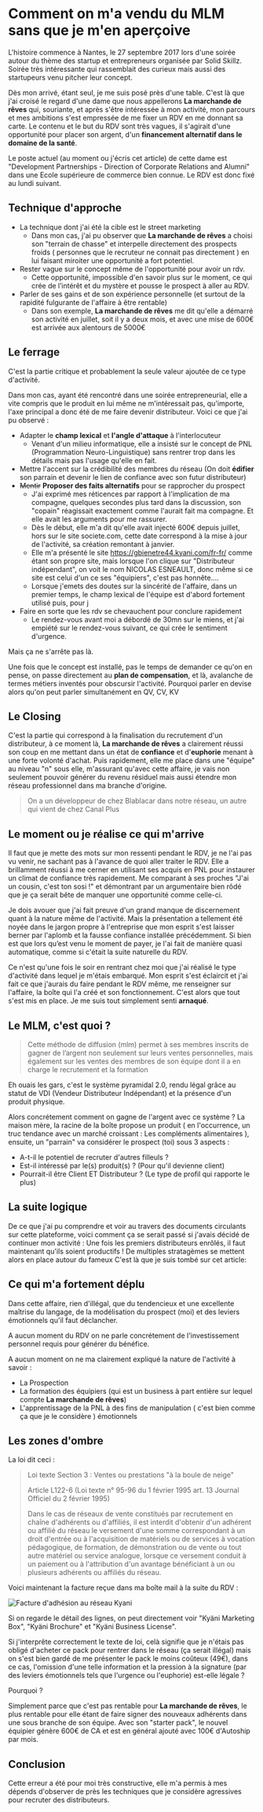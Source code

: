 # Comment on m'a vendu du MLM sans que je m'en aperçoive
L'histoire commence à Nantes, le 27 septembre 2017 lors d'une soirée autour du thème des startup et entrepreneurs organisée par Solid Skillz. Soirée très intéressante qui rassemblait des curieux mais aussi des startupeurs venu pitcher leur concept.

Dès mon arrivé, étant seul, je me suis posé près d'une table. C'est là que j'ai croisé le regard d'une dame que nous appellerons **La marchande de rêves** qui, souriante, et après s'être intéressée à mon activité, mon parcours et mes ambitions s'est empressée de me fixer un RDV en me donnant sa carte. Le contenu et le but du RDV sont très vagues, il s'agirait d'une opportunité pour placer son argent, d'un **financement alternatif dans le domaine de la santé**.

Le poste actuel (au moment ou j'écris cet article) de cette dame est "Development Partnerships - Direction of Corporate Relations and Alumni" dans une Ecole supérieure de commerce bien connue. Le RDV est donc fixé au lundi suivant.

## Technique d'approche
- La technique dont j'ai été la cible est le street marketing
	- Dans mon cas, j'ai pu observer que **La marchande de rêves** a choisi son "terrain de chasse" et interpelle directement des prospects froids ( personnes que le recruteur ne connait pas directement ) en lui faisant miroiter une opportunité a fort potentiel.
- Rester vague sur le concept même de l'opportunité pour avoir un rdv.
	- Cette opportunité, impossible d'en savoir plus sur le moment, ce qui crée de l’intérêt et du mystère et pousse le prospect à aller au RDV.
- Parler de ses gains et de son expérience personnelle (et surtout de la rapidité fulgurante de l'affaire à être rentable)
	- Dans son exemple, **La marchande de rêves** me dit qu'elle a démarré son activité en juillet, soit il y a deux mois, et avec une mise de 600€ est arrivée aux alentours de 5000€

## Le ferrage
C'est la partie critique et probablement la seule valeur ajoutée de ce type d'activité.

Dans mon cas, ayant été rencontré dans une soirée entrepreneurial, elle a vite compris que le produit en lui même ne m'intéressait pas, qu'importe, l'axe principal a donc été de me faire devenir distributeur. Voici ce que j'ai pu observé :
- Adapter le **champ lexical**  et **l'angle d'attaque** à l'interlocuteur
	- Venant d'un milieu informatique, elle a insisté sur le concept de PNL (Programmation Neuro-Linguistique) sans rentrer trop dans les détails mais pas l'usage qu'elle en fait.
- Mettre l'accent sur la crédibilité des membres du réseau (On doit **édifier** son parrain et devenir le lien de confiance avec son futur distributeur)
- ~~Mentir~~ **Proposer des faits alternatifs** pour se rapprocher du prospect
	- J'ai exprimé mes réticences par rapport à l'implication de ma compagne, quelques secondes plus tard dans la discussion, son "copain" réagissait exactement comme l'aurait fait ma compagne. Et elle avait les arguments pour me rassurer.
	- Dès le début, elle m'a dit qu'elle avait injecté 600€ depuis juillet, hors sur le site societe.com, cette date correspond à la mise à jour de l'activité, sa création remontant à janvier.
	- Elle m'a présenté le site https://gbienetre44.kyani.com/fr-fr/ comme étant son propre site, mais lorsque l'on clique sur "Distributeur indépendant", on voit le nom NICOLAS ESNEAULT, donc même si ce site est celui d'un ce ses "équipiers", c'est pas honnête....
	- Lorsque j'emets des doutes sur la sincérité de l'affaire, dans un premier temps, le champ lexical de l'équipe est d'abord fortement utilisé puis, pour j
- Faire en sorte que les rdv se chevauchent pour conclure rapidement 
	- Le rendez-vous avant moi a débordé de 30mn sur le miens, et j'ai empiété sur le rendez-vous suivant, ce qui crée le sentiment d'urgence.

Mais ça ne s'arrête pas là.

Une fois que le concept est installé, pas le temps de demander ce qu'on en pense, on passe directement au **plan de compensation**, et là, avalanche de termes métiers inventés pour obscursir l'activité.
Pourquoi parler en devise alors qu'on peut parler simultanément en QV, CV, KV

## Le Closing
C'est la partie qui correspond à la finalisation du recrutement d'un distributeur, à ce moment là, **La marchande de rêves** a clairement réussi son coup en me mettant dans un état de **confiance** et d'**euphorie** menant à une forte volonté d'achat.
Puis rapidement, elle me place dans une "équipe" au niveau "n" sous elle, m'assurant qu'avec cette affaire, je vais non seulement pouvoir générer du revenu résiduel mais aussi étendre mon réseau professionnel dans ma branche d'origine.
> On a un développeur de chez Blablacar dans notre réseau, un autre qui vient de chez Canal Plus

## Le moment ou je réalise ce qui m'arrive
Il faut que je mette des mots sur mon ressenti pendant le RDV, je ne l'ai pas vu venir, ne sachant pas à l'avance de quoi aller traiter le RDV. Elle a brillamment réussi à me cerner en utilisant ses acquis en PNL pour instaurer un climat de confiance très rapidement. Me comparant à ses proches "J'ai un cousin, c'est ton sosi !" et démontrant par un argumentaire bien rôdé que je ça serait bête de manquer une opportunité comme celle-ci.

Je dois avouer que j'ai fait preuve d'un grand manque de discernement quant à la nature même de l'activité. Mais la présentation a tellement été noyée dans le jargon propre à l'entreprise que mon esprit s'est laisser berner par l'aplomb et la fausse confiance installée précédemment. Si bien est que lors qu’est venu le moment de payer, je l'ai fait de manière quasi automatique, comme si c'était la suite naturelle du RDV.

Ce n'est qu'une fois le soir en rentrant chez moi que j'ai réalisé le type d'activité dans lequel je m'étais embarqué. Mon esprit s'est éclaircit et j'ai fait ce que j'aurais du faire pendant le RDV même, me renseigner sur l'affaire, la boîte qui l'a créé et son fonctionnement.
C'est alors que tout s'est mis en place. Je me suis tout simplement senti **arnaqué**.

## Le MLM, c'est quoi ?
> Cette méthode de diffusion (mlm) permet à ses membres inscrits de gagner de l’argent non seulement sur leurs ventes personnelles, mais également sur les ventes des membres de son équipe dont il a en charge le recrutement et la formation

Eh ouais les gars, c'est le système pyramidal 2.0, rendu légal grâce au statut de VDI (Vendeur Distributeur Indépendant) et la présence d'un produit physique.

Alors concrétement comment on gagne de l'argent avec ce système ?
La maison mère, la racine de la boîte propose un produit ( en l'occurrence, un truc tendance avec un marché croissant : Les compléments alimentaires ), ensuite, un "parrain" va considérer le prospect (toi) sous 3 aspects :

- A-t-il le potentiel de recruter d'autres filleuls ?
- Est-il intéressé par le(s) produit(s) ? (Pour qu'il devienne client)
- Pourrait-il être Client ET Distributeur ? (Le type de profil qui rapporte le plus)

## La suite logique
De ce que j'ai pu comprendre et voir au travers des documents circulants sur cette plateforme, voici comment ça se serait passé si j'avais décidé de continuer mon activité :
Une fois les premiers distributeurs enrôlés, il faut maintenant qu'ils soient productifs !
De multiples stratagèmes se mettent alors en place autour du fameux 
C'est là que je suis tombé sur cet article:

## Ce qui m'a fortement déplu
Dans cette affaire, rien d'illégal, que du tendencieux et une excellente maîtrise du langage, de la modélisation du prospect (moi) et des leviers émotionnels qu'il faut déclancher.

A aucun moment du RDV on ne parle concrétement de l'investissement personnel requis pour générer du bénéfice.

A aucun moment on ne ma clairement expliqué la nature de l'activité à savoir :
- La Prospection
- La formation des équipiers (qui est un business à part entière sur lequel compte **La marchande de rêves**)
- L'apprentissage de la PNL à des fins de manipulation ( c'est bien comme ça que je le considère ) émotionnels

## Les zones d'ombre

La loi dit ceci :

> Loi texte Section 3 : Ventes ou prestations "à la boule de neige"
> 
> Article L122-6
(Loi texte n° 95-96 du 1 février 1995 art. 13 Journal Officiel du 2 février 1995)
> 
> Dans le cas de réseaux de vente constitués par recrutement en chaîne d'adhérents ou d'affiliés, il est interdit d'obtenir d'un adhérent ou affilié du réseau le versement d'une somme correspondant à un droit d'entrée ou à l'acquisition de matériels ou de services à vocation pédagogique, de formation, de démonstration ou de vente ou tout autre matériel ou service analogue, lorsque ce versement conduit à un paiement ou à l'attribution d'un avantage bénéficiant à un ou plusieurs adhérents ou affiliés du réseau.

Voici maintenant la facture reçue dans ma boîte mail à la suite du RDV :

![Facture d'adhésion au réseau Kyani](https://i.imgur.com/P73hbVS.png)

Si on regarde le détail des lignes, on peut directement voir "Kyäni Marketing Box", "Kyäni Brochure" et "Kyäni Business License".

Si j'interprête correctement le texte de loi, celà signifie que je n'étais pas obligé d'acheter ce pack pour rentrer dans le réseau (ça serait illégal) mais on s'est bien gardé de me présenter le pack le moins coûteux (49€), dans ce cas, l'omission d'une telle information et la pression à la signature (par des leviers émotionnels tels que l'urgence ou l'euphorie) est-elle légale ?

Pourquoi ?

Simplement parce que c'est pas rentable pour **La marchande de rêves**, le plus rentable pour elle étant de faire signer des nouveaux adhérents dans une sous branche de son équipe.
Avec son "starter pack", le nouvel équipier génère 600€ de CA et est en général ajouté avec 100€ d'Autoship par mois.

## Conclusion

Cette erreur a été pour moi très constructive, elle m'a permis à mes dépends d'observer de près les techniques que je considère agressives pour recruter des distributeurs.
